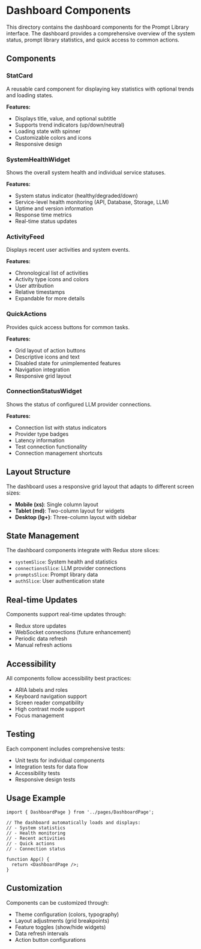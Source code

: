 # Dashboard Components

This directory contains the dashboard components for the Prompt Library interface. The dashboard provides a comprehensive overview of the system status, prompt library statistics, and quick access to common actions.

## Components

### StatCard
A reusable card component for displaying key statistics with optional trends and loading states.

**Features:**
- Displays title, value, and optional subtitle
- Supports trend indicators (up/down/neutral)
- Loading state with spinner
- Customizable colors and icons
- Responsive design

### SystemHealthWidget
Shows the overall system health and individual service statuses.

**Features:**
- System status indicator (healthy/degraded/down)
- Service-level health monitoring (API, Database, Storage, LLM)
- Uptime and version information
- Response time metrics
- Real-time status updates

### ActivityFeed
Displays recent user activities and system events.

**Features:**
- Chronological list of activities
- Activity type icons and colors
- User attribution
- Relative timestamps
- Expandable for more details

### QuickActions
Provides quick access buttons for common tasks.

**Features:**
- Grid layout of action buttons
- Descriptive icons and text
- Disabled state for unimplemented features
- Navigation integration
- Responsive grid layout

### ConnectionStatusWidget
Shows the status of configured LLM provider connections.

**Features:**
- Connection list with status indicators
- Provider type badges
- Latency information
- Test connection functionality
- Connection management shortcuts

## Layout Structure

The dashboard uses a responsive grid layout that adapts to different screen sizes:

- **Mobile (xs)**: Single column layout
- **Tablet (md)**: Two-column layout for widgets
- **Desktop (lg+)**: Three-column layout with sidebar

## State Management

The dashboard components integrate with Redux store slices:

- `systemSlice`: System health and statistics
- `connectionsSlice`: LLM provider connections
- `promptsSlice`: Prompt library data
- `authSlice`: User authentication state

## Real-time Updates

Components support real-time updates through:

- Redux store updates
- WebSocket connections (future enhancement)
- Periodic data refresh
- Manual refresh actions

## Accessibility

All components follow accessibility best practices:

- ARIA labels and roles
- Keyboard navigation support
- Screen reader compatibility
- High contrast mode support
- Focus management

## Testing

Each component includes comprehensive tests:

- Unit tests for individual components
- Integration tests for data flow
- Accessibility tests
- Responsive design tests

## Usage Example

```tsx
import { DashboardPage } from '../pages/DashboardPage';

// The dashboard automatically loads and displays:
// - System statistics
// - Health monitoring
// - Recent activities
// - Quick actions
// - Connection status

function App() {
  return <DashboardPage />;
}
```

## Customization

Components can be customized through:

- Theme configuration (colors, typography)
- Layout adjustments (grid breakpoints)
- Feature toggles (show/hide widgets)
- Data refresh intervals
- Action button configurations
